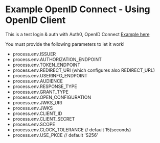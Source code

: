 # Example OpenID Connect - Using OpenID Client
This is a test login & auth with Auth0, OpenID Connect
[Example here](https://dema-auth-test.herokuapp.com/ "Example")

You must provide the following parameters to let it work!

* process.env.ISSUER
* process.env.AUTHORIZATION_ENDPOINT
* process.env.TOKEN_ENDPOINT
* process.env.REDIRECT_URI (which configures also REDIRECT_URL)
* process.env.USERINFO_ENDPOINT
* process.env.AUDIENCE
* process.env.RESPONSE_TYPE
* process.env.GRANT_TYPE
* process.env.OPEN_CONFIGURATION
* process.env.JWKS_URI
* process.env.JWKS
* process.env.CLIENT_ID
* process.env.CLIENT_SECRET
* process.env.SCOPE
* process.env.CLOCK_TOLERANCE // default 15(seconds) 
* process.env.USE_PKCE // default 'S256'
